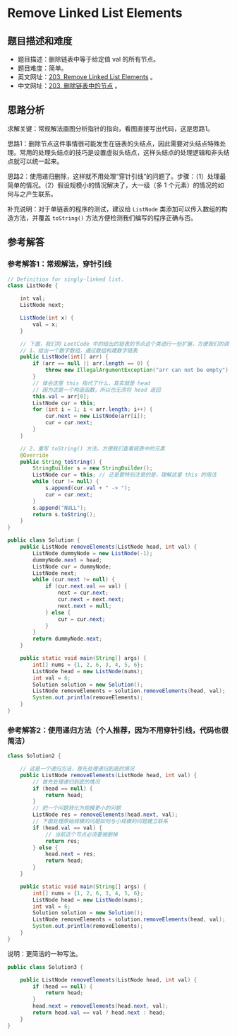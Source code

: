 # Remove Linked List Elements

## 题目描述和难度
+ 题目描述：删除链表中等于给定值 val 的所有节点。
+ 题目难度：简单。
+ 英文网址：[203. Remove Linked List Elements](https://leetcode.com/problems/remove-linked-list-elements/description/)  。
+ 中文网址：[203. 删除链表中的节点](https://leetcode-cn.com/problems/remove-linked-list-elements/description/)  。
## 思路分析
求解关键：常规解法画图分析指针的指向，看图直接写出代码，这是思路1。

思路1：删除节点这件事情很可能发生在链表的头结点，因此需要对头结点特殊处理。常用的处理头结点的技巧是设置虚拟头结点，这样头结点的处理逻辑和非头结点就可以统一起来。

思路2：使用递归删除，这样就不用处理“穿针引线”的问题了。步骤：（1）处理最简单的情况。（2）假设规模小的情况解决了，大一级（多 1 个元素）的情况的如何与之产生联系。

补充说明：对于单链表的程序的测试，建议给 `ListNode` 类添加可以传入数组的构造方法，并覆盖 `toString()` 方法方便检测我们编写的程序正确与否。

## 参考解答
### 参考解答1：常规解法，穿针引线

```java
// Definition for singly-linked list.
class ListNode {

    int val;
    ListNode next;

    ListNode(int x) {
        val = x;
    }

    // 下面，我们将 LeetCode 中的给出的链表的节点这个类进行一些扩展，方便我们的调试
    // 1、给出一个数字数组，通过数组构建数字链表
    public ListNode(int[] arr) {
        if (arr == null || arr.length == 0) {
            throw new IllegalArgumentException("arr can not be empty");
        }
        // 体会这里 this 指代了什么，其实就是 head
        // 因为这是一个构造函数，所以也无须将 head 返回
        this.val = arr[0];
        ListNode cur = this;
        for (int i = 1; i < arr.length; i++) {
            cur.next = new ListNode(arr[i]);
            cur = cur.next;
        }
    }

    // 2、重写 toString() 方法，方便我们查看链表中的元素
    @Override
    public String toString() {
        StringBuilder s = new StringBuilder();
        ListNode cur = this; // 还是要特别注意的是，理解这里 this 的用法
        while (cur != null) {
            s.append(cur.val + " -> ");
            cur = cur.next;
        }
        s.append("NULL");
        return s.toString();
    }
}

public class Solution {
    public ListNode removeElements(ListNode head, int val) {
        ListNode dummyNode = new ListNode(-1);
        dummyNode.next = head;
        ListNode cur = dummyNode;
        ListNode next;
        while (cur.next != null) {
            if (cur.next.val == val) {
                next = cur.next;
                cur.next = next.next;
                next.next = null;
            } else {
                cur = cur.next;
            }
        }
        return dummyNode.next;
    }

    public static void main(String[] args) {
        int[] nums = {1, 2, 6, 3, 4, 5, 6};
        ListNode head = new ListNode(nums);
        int val = 6;
        Solution solution = new Solution();
        ListNode removeElements = solution.removeElements(head, val);
        System.out.println(removeElements);
    }
}
```
### 参考解答2：使用递归方法（个人推荐，因为不用穿针引线，代码也很简洁）

```java
class Solution2 {

    // 这是一个递归方法，首先处理递归到底的情况
    public ListNode removeElements(ListNode head, int val) {
        // 首先处理递归到底的情况
        if (head == null) {
            return head;
        }
        // 把一个问题转化为规模更小的问题
        ListNode res = removeElements(head.next, val);
        // 下面处理原始规模的问题如何与小规模的问题建立联系
        if (head.val == val) {
            // 当前这个节点必须要被删掉
            return res;
        } else {
            head.next = res;
            return head;
        }
    }

    public static void main(String[] args) {
        int[] nums = {1, 2, 6, 3, 4, 5, 6};
        ListNode head = new ListNode(nums);
        int val = 6;
        Solution solution = new Solution();
        ListNode removeElements = solution.removeElements(head, val);
        System.out.println(removeElements);
    }
}
```

说明：更简洁的一种写法。

```java
public class Solution3 {

    public ListNode removeElements(ListNode head, int val) {
        if (head == null) {
            return head;
        }
        head.next = removeElements(head.next, val);
        return head.val == val ? head.next : head;
    }
}
```